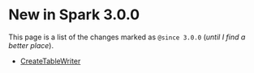 # New in Spark 3.0.0

This page is a list of the changes marked as `@since 3.0.0` (_until I find a better place_).

- [CreateTableWriter](sql/CreateTableWriter.md)
